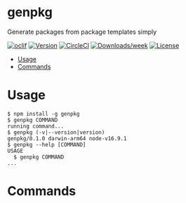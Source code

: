 genpkg
======

Generate packages from package templates simply

[![oclif](https://img.shields.io/badge/cli-oclif-brightgreen.svg)](https://oclif.io)
[![Version](https://img.shields.io/npm/v/genpkg.svg)](https://npmjs.org/package/genpkg)
[![CircleCI](https://circleci.com/gh/biostamp/genpkg/tree/master.svg?style=shield)](https://circleci.com/gh/biostamp/genpkg/tree/master)
[![Downloads/week](https://img.shields.io/npm/dw/genpkg.svg)](https://npmjs.org/package/genpkg)
[![License](https://img.shields.io/npm/l/genpkg.svg)](https://github.com/biostamp/genpkg/blob/master/package.json)

<!-- toc -->
* [Usage](#usage)
* [Commands](#commands)
<!-- tocstop -->
# Usage
<!-- usage -->
```sh-session
$ npm install -g genpkg
$ genpkg COMMAND
running command...
$ genpkg (-v|--version|version)
genpkg/0.1.0 darwin-arm64 node-v16.9.1
$ genpkg --help [COMMAND]
USAGE
  $ genpkg COMMAND
...
```
<!-- usagestop -->
# Commands
<!-- commands -->

<!-- commandsstop -->
